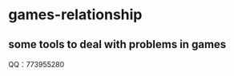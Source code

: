 # games-relationship
some tools to deal with problems in games
----------------------------------------------------
QQ：773955280
